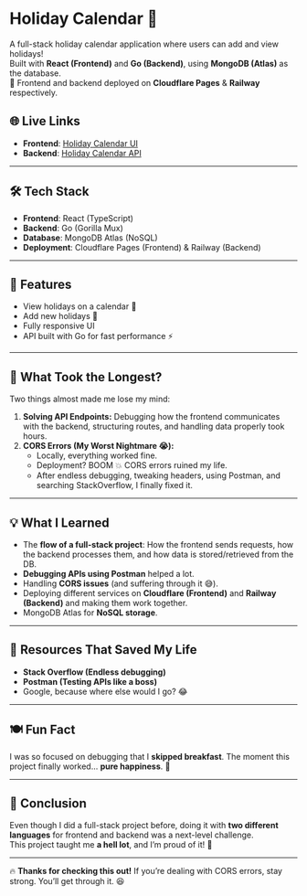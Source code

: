 # Holiday Calendar 🎉

A full-stack holiday calendar application where users can add and view holidays!  
Built with **React (Frontend)** and **Go (Backend)**, using **MongoDB (Atlas)** as the database.  
🚀 Frontend and backend deployed on **Cloudflare Pages** & **Railway** respectively.

## 🌐 Live Links  
- **Frontend**: [Holiday Calendar UI](https://holiday-assignment.pages.dev/)  
- **Backend**: [Holiday Calendar API](https://holiday-calender-production.up.railway.app/)  

---

## 🛠️ Tech Stack
- **Frontend**: React (TypeScript)  
- **Backend**: Go (Gorilla Mux)  
- **Database**: MongoDB Atlas (NoSQL)  
- **Deployment**: Cloudflare Pages (Frontend) & Railway (Backend)  

---

## 📌 Features
- View holidays on a calendar 📅  
- Add new holidays 📝  
- Fully responsive UI  
- API built with Go for fast performance ⚡  

---

## 🚀 What Took the Longest? 
Two things almost made me lose my mind:  
1. **Solving API Endpoints:** Debugging how the frontend communicates with the backend, structuring routes, and handling data properly took hours.  
2. **CORS Errors (My Worst Nightmare 😭):**  
   - Locally, everything worked fine.  
   - Deployment? BOOM 💥 CORS errors ruined my life.  
   - After endless debugging, tweaking headers, using Postman, and searching StackOverflow, I finally fixed it.  

---

## 💡 What I Learned
- The **flow of a full-stack project**: How the frontend sends requests, how the backend processes them, and how data is stored/retrieved from the DB.  
- **Debugging APIs using Postman** helped a lot.  
- Handling **CORS issues** (and suffering through it 😅).  
- Deploying different services on **Cloudflare (Frontend)** and **Railway (Backend)** and making them work together.  
- MongoDB Atlas for **NoSQL storage**.  

---

## 🔗 Resources That Saved My Life 
- **Stack Overflow (Endless debugging)**  
- **Postman (Testing APIs like a boss)**  
- Google, because where else would I go? 😂  

---

## 🍽️ Fun Fact
I was so focused on debugging that I **skipped breakfast**. The moment this project finally worked... **pure happiness**. 🤩  

---

## 🎯 Conclusion
Even though I did a full-stack project before, doing it with **two different languages** for frontend and backend was a next-level challenge.  
This project taught me **a hell lot**, and I’m proud of it! 🚀  

---

🔥 **Thanks for checking this out!** If you’re dealing with CORS errors, stay strong. You’ll get through it. 😆

